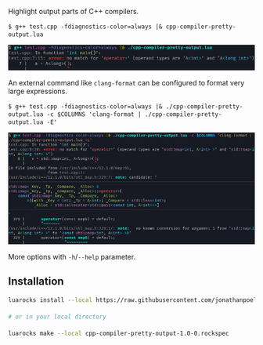 Highlight output parts of C++ compilers.

```shell-console
$ g++ test.cpp -fdiagnostics-color=always |& cpp-compiler-pretty-output.lua
```

![output sample](./sample1.png "output sample")

An external command like `clang-format` can be configured to format very large expressions.

```shell-console
$ g++ test.cpp -fdiagnostics-color=always |& ./cpp-compiler-pretty-output.lua -c $COLUMNS 'clang-format | ./cpp-compiler-pretty-output.lua -E'
```

![output sample with clang-format](./sample2.png "output sample with clang-format")

More options with `-h`/`--help` parameter.


## Installation

```bash
luarocks install --local https://raw.githubusercontent.com/jonathanpoelen/cpp-compiler-pretty-output/master/cpp-compiler-pretty-output-1.0-0.rockspec

# or in your local directory

luarocks make --local cpp-compiler-pretty-output-1.0-0.rockspec
```
